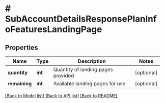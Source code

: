 # # SubAccountDetailsResponsePlanInfoFeaturesLandingPage

## Properties

Name | Type | Description | Notes
------------ | ------------- | ------------- | -------------
**quantity** | **int** | Quantity of landing pages provided | [optional]
**remaining** | **int** | Available landing pages for use | [optional]

[[Back to Model list]](../../README.md#models) [[Back to API list]](../../README.md#endpoints) [[Back to README]](../../README.md)

